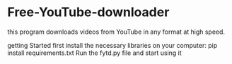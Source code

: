 # Free-YouTube-downloader
this program downloads videos from YouTube in any format at high speed.

getting Started
first install the necessary libraries on your computer:
  pip install requirements.txt
  Run the fytd.py file and start using it
